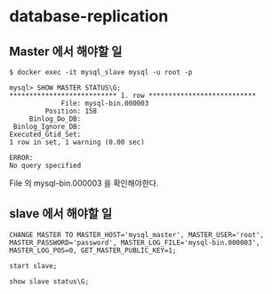 # database-replication

## Master 에서 해야할 일

```
$ docker exec -it mysql_slave mysql -u root -p

mysql> SHOW MASTER STATUS\G;
*************************** 1. row ***************************
             File: mysql-bin.000003
         Position: 158
     Binlog_Do_DB: 
 Binlog_Ignore_DB: 
Executed_Gtid_Set: 
1 row in set, 1 warning (0.00 sec)

ERROR: 
No query specified
```

File 의 mysql-bin.000003 을 확인해야한다.

## slave 에서 해야할 일
```
CHANGE MASTER TO MASTER_HOST='mysql_master', MASTER_USER='root', MASTER_PASSWORD='password', MASTER_LOG_FILE='mysql-bin.000003', MASTER_LOG_POS=0, GET_MASTER_PUBLIC_KEY=1;

start slave;

show slave status\G;
```